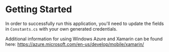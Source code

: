 Getting Started
=====================

In order to successfully run this application, you'll need to update the fields in 
`Constants.cs` with your own generated credentials.

Additional information for using Windows Azure and Xamarin can be found here:
https://azure.microsoft.com/en-us/develop/mobile/xamarin/